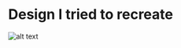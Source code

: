 # Design I tried to recreate

![alt text](https://github.com/hozakowskimilosz/app/blob/master/design.jpg)
